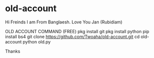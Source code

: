 # old-account
Hi Freinds I am From Banglaesh. Love You Jan (Rubidiam)

OLD ACCOUNT COMMAND (FREE)
pkg install git
pkg install python
pip install bs4
git clone https://github.com/Twoaha/old-account.git
cd old-account
python old.py

Thanks
